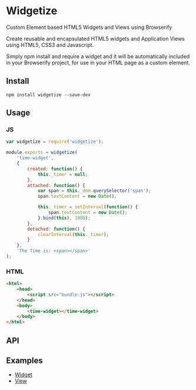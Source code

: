 # Widgetize
Custom Element based HTML5 Widgets and Views using Browserify

Create reusable and encapsulated HTML5 widgets and Application Views using HTML5, CSS3 and Javascript. 

Simply npm install and require a widget and it will be automatically included in your Browserify project, for use in your HTML page as a custom element.

## Install
```shell
npm install widgetize --save-dev
```

## Usage

### JS
```js
var widgetize = require('widgetize');

module.exports = widgetize(
	'time-widget', 
	{
		created: function() {
			this._timer = null;
		},
		attached: function() {
			var span = this._dom.querySelector('span');
			span.textContent = new Date();

			this._timer = setInterval(function() {
				span.textContent = new Date();
			}.bind(this), 1000);
		},
		detached: function() {
			clearInterval(this._timer);
		}
	}, 
	'The Time is: <span></span>'
);
```

### HTML
```html
<html>
	<head>
		<script src="bundle.js"></script>
	</head>
	<body>
		<time-widget></time-widget>	
	</body>
</html>
```

## API

## Examples
- [Widget](tree/master/examples/example-widget)
- [View](tree/master/examples/example-view)
